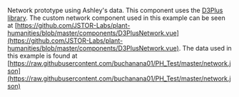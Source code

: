 <param ve-config layout="vtl">

<param ve-component 
       name="d3plus-network"
       src="/components/D3PlusNetwork.vue"
       selectors="tag:d3plus-network"
       icon="fa-sitemap"
       label="D3plus Network"
       dependencies="https://d3plus.org/js/d3plus-network.v0.6.full.min.js">

Network prototype using Ashley's data.  This component uses the [D3Plus library](https://d3plus.org/).  The custom network component used in this example can be seen at [https://github.com/JSTOR-Labs/plant-humanities/blob/master/components/D3PlusNetwork.vue](https://github.com/JSTOR-Labs/plant-humanities/blob/master/components/D3PlusNetwork.vue).  The data used in this example is found at [https://raw.githubusercontent.com/buchanana01/PH_Test/master/network.json](https://raw.githubusercontent.com/buchanana01/PH_Test/master/network.json)
<param ve-d3plus-network url="https://raw.githubusercontent.com/buchanana01/PH_Test/master/network.json">